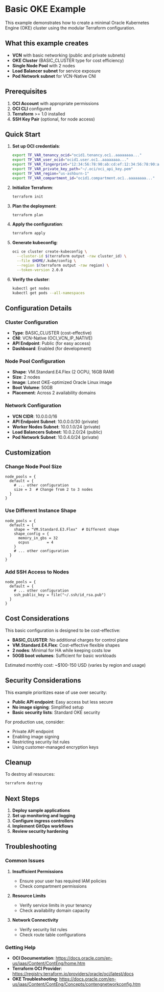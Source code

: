 # Basic OKE Example

This example demonstrates how to create a minimal Oracle Kubernetes Engine (OKE) cluster using the modular Terraform configuration.

## What this example creates

- **VCN** with basic networking (public and private subnets)
- **OKE Cluster** (BASIC_CLUSTER type for cost efficiency)
- **Single Node Pool** with 2 nodes
- **Load Balancer subnet** for service exposure
- **Pod Network subnet** for VCN-Native CNI

## Prerequisites

1. **OCI Account** with appropriate permissions
2. **OCI CLI** configured
3. **Terraform** >= 1.0 installed
4. **SSH Key Pair** (optional, for node access)

## Quick Start

1. **Set up OCI credentials**:
   ```bash
   export TF_VAR_tenancy_ocid="ocid1.tenancy.oc1..aaaaaaaa..."
   export TF_VAR_user_ocid="ocid1.user.oc1..aaaaaaaa..."
   export TF_VAR_fingerprint="12:34:56:78:90:ab:cd:ef:12:34:56:78:90:ab:cd:ef"
   export TF_VAR_private_key_path="~/.oci/oci_api_key.pem"
   export TF_VAR_region="us-ashburn-1"
   export TF_VAR_compartment_id="ocid1.compartment.oc1..aaaaaaaa..."
   ```

2. **Initialize Terraform**:
   ```bash
   terraform init
   ```

3. **Plan the deployment**:
   ```bash
   terraform plan
   ```

4. **Apply the configuration**:
   ```bash
   terraform apply
   ```

5. **Generate kubeconfig**:
   ```bash
   oci ce cluster create-kubeconfig \
     --cluster-id $(terraform output -raw cluster_id) \
     --file $HOME/.kube/config \
     --region $(terraform output -raw region) \
     --token-version 2.0.0
   ```

6. **Verify the cluster**:
   ```bash
   kubectl get nodes
   kubectl get pods --all-namespaces
   ```

## Configuration Details

### Cluster Configuration
- **Type**: BASIC_CLUSTER (cost-effective)
- **CNI**: VCN-Native (OCI_VCN_IP_NATIVE)
- **API Endpoint**: Public (for easy access)
- **Dashboard**: Enabled (for development)

### Node Pool Configuration
- **Shape**: VM.Standard.E4.Flex (2 OCPU, 16GB RAM)
- **Size**: 2 nodes
- **Image**: Latest OKE-optimized Oracle Linux image
- **Boot Volume**: 50GB
- **Placement**: Across 2 availability domains

### Network Configuration
- **VCN CIDR**: 10.0.0.0/16
- **API Endpoint Subnet**: 10.0.0.0/30 (private)
- **Worker Nodes Subnet**: 10.0.1.0/24 (private)
- **Load Balancers Subnet**: 10.0.2.0/24 (public)
- **Pod Network Subnet**: 10.0.4.0/24 (private)

## Customization

### Change Node Pool Size
```hcl
node_pools = {
  default = {
    # ... other configuration
    size = 3  # Change from 2 to 3 nodes
  }
}
```

### Use Different Instance Shape
```hcl
node_pools = {
  default = {
    shape = "VM.Standard.E3.Flex"  # Different shape
    shape_config = {
      memory_in_gbs = 32
      ocpus        = 4
    }
    # ... other configuration
  }
}
```

### Add SSH Access to Nodes
```hcl
node_pools = {
  default = {
    # ... other configuration
    ssh_public_key = file("~/.ssh/id_rsa.pub")
  }
}
```

## Cost Considerations

This basic configuration is designed to be cost-effective:

- **BASIC_CLUSTER**: No additional charges for control plane
- **VM.Standard.E4.Flex**: Cost-effective flexible shapes
- **2 nodes**: Minimal for HA while keeping costs low
- **50GB boot volumes**: Sufficient for basic workloads

Estimated monthly cost: ~$100-150 USD (varies by region and usage)

## Security Considerations

This example prioritizes ease of use over security:

- **Public API endpoint**: Easy access but less secure
- **No image signing**: Simplified setup
- **Basic security lists**: Standard OKE security

For production use, consider:
- Private API endpoint
- Enabling image signing
- Restricting security list rules
- Using customer-managed encryption keys

## Cleanup

To destroy all resources:

```bash
terraform destroy
```

## Next Steps

1. **Deploy sample applications**
2. **Set up monitoring and logging**
3. **Configure ingress controllers**
4. **Implement GitOps workflows**
5. **Review security hardening**

## Troubleshooting

### Common Issues

1. **Insufficient Permissions**
   - Ensure your user has required IAM policies
   - Check compartment permissions

2. **Resource Limits**
   - Verify service limits in your tenancy
   - Check availability domain capacity

3. **Network Connectivity**
   - Verify security list rules
   - Check route table configurations

### Getting Help

- **OCI Documentation**: https://docs.oracle.com/en-us/iaas/Content/ContEng/home.htm
- **Terraform OCI Provider**: https://registry.terraform.io/providers/oracle/oci/latest/docs
- **OKE Troubleshooting**: https://docs.oracle.com/en-us/iaas/Content/ContEng/Concepts/contengnetworkconfig.htm
